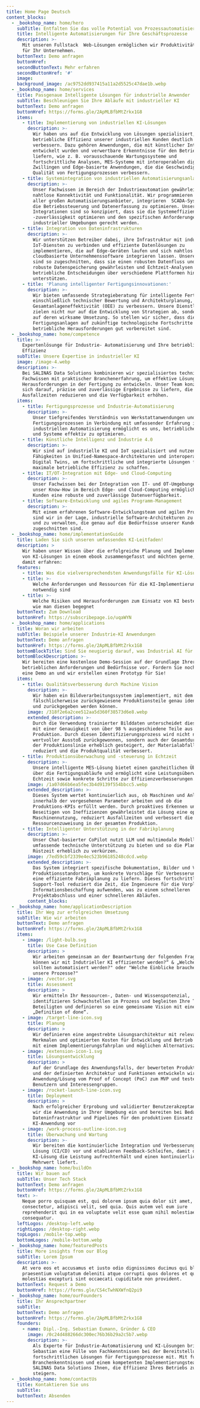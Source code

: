 ```yaml
---
title: Home Page Deutsch
content_blocks:
  - _bookshop_name: home/hero
    subTitle: Entfalten Sie das volle Potential von Prozessautomatisierung
    title: Intelligente Automatisierungen für Ihre Geschäftsprozesse
    description: >-
      Mit unseren Fullstack  Web-Lösungen ermöglichen wir Produktivitätssprünge
      für Ihr Unternehmen.
    buttonText: Demo anfragen
    buttonHref:
    secondButtonText: Mehr erfahren
    secondButtonHref: '#'
    image:
    background_image: /ac9752dd937415a11a2d5525c47dae1b.webp
  - _bookshop_name: home/services
    title: Passgenaue Intelligente Lösungen für industrielle Anwender
    subTitle: Beschleunigen Sie Ihre Abläufe mit industrieller KI
    buttonText: Demo anfragen
    buttonHref: https://forms.gle/2ApMLBfbMtZrkx1G8
    items:
      - title: Implementierung von industriellen KI-Lösungen
        description: >-
          Wir haben uns auf die Entwicklung von Lösungen spezialisiert, die die
          betriebliche Effizienz unserer industriellen Kunden deutlich
          verbessern. Dazu gehören Anwendungen, die mit künstlicher Intelligenz
          entwickelt wurden und verwertbare Erkenntnisse für den Betrieb
          liefern, wie z. B. vorausschauende Wartungssysteme und
          fortschrittliche Analysen, MES-Systeme mit interoperablen digitalen
          Zwillingen und Edge-basierte Anwendungen, die die Geschwindigkeit und
          Qualität von Fertigungsprozessen verbessern.
      - title: Systemintegration von industriellen Automatisierungsanlagen
        description: >-
          Unser Fachwissen im Bereich der Industrieautomation gewährleistet
          nahtlose Konnektivität und Funktionalität. Wir programmieren die SPS
          aller großen Automatisierungsanbieter, integrieren  SCADA-Systeme, um
          die Betriebssteuerung und Datenerfassung zu optimieren. Unsere
          Integrationen sind so konzipiert, dass sie die Systemeffizienz und
          -zuverlässigkeit optimieren und den spezifischen Anforderungen
          industrieller Umgebungen gerecht werden.
      - title: Integration von Dateninfrastrukturen
        description: >-
          Wir unterstützen Betreiber dabei, ihre Infrastruktur mit industriellen
          IoT-Diensten zu verbinden und effiziente Datenlösungen zu
          implementieren, die auf Edge-Geräten laufen und sich nahtlos in
          cloudbasierte Unternehmenssoftware integrieren lassen. Unsere Lösungen
          sind so zugeschnitten, dass sie einen robusten Datenfluss und eine
          robuste Datenspeicherung gewährleisten und Echtzeit-Analysen und
          betriebliche Entscheidungen über verschiedene Plattformen hinweg
          unterstützen.
      - title: 'Planung intelligenter Fertigungsinnovationen:'
        description: >-
          Wir bieten umfassende Strategieberatung für intelligente Fertigung,
          einschließlich technischer Bewertung und Architekturplanung, um die
          Gesamtanlageneffektivität (OEE) zu verbessern. Unsere Dienstleistungen
          zielen nicht nur auf die Entwicklung von Strategien ab, sondern auch
          auf deren wirksame Umsetzung. So stellen wir sicher, dass die
          Fertigungsanlagen auf zukünftige technologische Fortschritte und
          betriebliche Herausforderungen gut vorbereitet sind.
  - _bookshop_name: home/competence
    title: >-
      Expertenlösunge für Industrie- Automatisierung und Ihre betriebliche
      Effizienz
    subTitle: Unsere Expertise in industrieller KI
    image: /image-4.webp
    description: >-
      Bei SALINAS Data Solutions kombinieren wir spezialisiertes technisches
      Fachwissen mit praktischer Branchenerfahrung, um effektive Lösungen für
      Herausforderungen in der Fertigung zu entwickeln. Unser Team konzentriert
      sich darauf, präzise und zuverlässige Ergebnisse zu liefern, die
      Ausfallzeiten reduzieren und die Verfügbarkeit erhöhen.
    items:
      - title: Fertigungsprozesse und Industrie-Automatisierung
        description: >-
          Unser tiefgreifendes Verständnis von Werkstattanwendungen und
          Fertigungsprozessen in Verbindung mit umfassender Erfahrung in der
          industriellen Automatisierung ermöglicht es uns, betriebliche Abläufe
          und Systeme effektiv zu optimieren.
      - title: Künstliche Intelligenz und Industrie 4.0
        description: >-
          Wir sind auf industrielle KI und IoT spezialisiert und nutzen unsere
          Fähigkeiten in Unified-Namespace-Architekturen und interoperablen
          Digital Twins, um fortschrittliche und integrierte Lösungen für
          maximale betriebliche Effizienz zu schaffen.
      - title: IT/OT-Integration mit Edge- und Cloud-Computing
        description: >-
          Unser Fachwissen bei der Integration von IT- und OT-Umgebungen und
          unser Know-How im Bereich Edge- und Cloud-Computing ermöglicht unseren
          Kunden eine robuste und zuverlässige Datenverfügbarkeit.
      - title: Software-Entwicklung und agiles Programm-Management
        description: >-
          Mit einem erfahrenen Software-Entwicklungsteam und agilen Prozessen
          sind wir in der Lage, industrielle Software-Architekturen zu entwerfen
          und zu verwalten, die genau auf die Bedürfnisse unserer Kunden
          zugeschnitten sind.
  - _bookshop_name: home/implementationGuide
    title: Laden Sie sich unseren umfassenden KI-Leitfaden!
    description: >
      Wir haben unser Wissen über die erfolgreiche Planung und Implementierung
      von KI-Lösungen in einem ebook zusammengefasst und möchten gerne, dass Sie
      damit erfahren:
    features:
      - title: Was die vielversprechendsten Anwendungsfälle für KI-Lösungen sind
      - title: >-
          Welche Anforderungen und Ressourcen für die KI-Implementierung
          notwendig sind
      - title: >-
          Welche Risiken und Herausforderungen zum Einsatz von KI bestehen und
          wie man diesen begegnet
    buttonText: Zum Download
    buttonHref: https://subscribepage.io/uqaWYN
  - _bookshop_name: home/applications
    title: Woran wir arbeiten
    subTitle: Beispiele unserer Industrie-KI Anwendungen
    buttonText: Demo anfragen
    buttonHref: https://forms.gle/2ApMLBfbMtZrkx1G8
    bottomBlockTitle: Sind Sie neugierig darauf, was Industrial AI für Ihren Betrieb tun kann?
    bottomBlockDescription: >-
      Wir bereiten eine kostenlose Demo-Session auf der Grundlage Ihrer
      betrieblichen Anforderungen und Bedürfnisse vor. Fordern Sie noch heute
      eine Demo an und wir erstellen einen Prototyp für Sie!
    items:
      - title: Qualitätsverbesserung durch Machine Vision
        description: >-
          Wir haben ein Bildverarbeitungssystem implementiert, mit dem
          fälschlicherweise zurückgewiesene Produktionsteile genau identifiziert
          und zurückgegeben werden können.
        image: /318f2e6a2cee512aa5d360f38573d6e8.webp
        extended_description: >-
          Durch die Verwendung trainierter Bilddaten unterscheidet dieses System
          mit einer Genauigkeit von über 98 % ausgeschiedene Teile aus der
          Produktion. Durch diesen Identifizierungsprozess wird nicht nur
          wertvoller Ausstoß zurückgewonnen, sondern auch der Gesamtdurchsatz
          der Produktionslinie erheblich gesteigert, der Materialabfall
          reduziert und die Produktqualität verbessert.
      - title: Produktionsüberwachung und -steuerung in Echtzeit
        description: >-
          Unsere intelligente MES-Lösung bietet einen ganzheitlichen Überblick
          über die Fertigungsabläufe und ermöglicht eine Leistungsüberwachung in
          Echtzeit sowie konkrete Schritte zur Effizienzverbesserungen.
        image: /1a07d66b6ea5fec3b4d9139f554bbcc5.webp
        extended_description: >-
          Dieses System wertet kontinuierlich aus, ob Maschinen und Anlagen
          innerhalb der vorgesehenen Parameter arbeiten und ob die
          Produktions-KPIs erfüllt werden. Durch proaktives Erkennen und
          Beseitigen von Ineffizienzen gewährleistet die Lösung eine optimale
          Maschinennutzung, reduziert Ausfallzeiten und verbessert die
          Ressourcenzuweisung in der gesamten Produktion.
      - title: Intelligenter Unterstützung in der Fabrikplanung
        description: >-
          Unser Chat-basierter CoPilot nutzt LLM und multimodale Modelle, um
          umfassende technische Unterstützung zu bieten und so die Planungs- und
          Rüstzeit erheblich zu verkürzen.
        image: /7ed59cbf2339e4ec523b96185248cdcd.webp
        extended_description: >-
          Das System integriert spezifische Dokumentation, Bilder und Videos von
          Produktionsstandorten, um konkrete Vorschläge für Verbesserungen und
          eine effiziente Fabrikplanung zu liefern. Dieses fortschrittliche
          Support-Tool reduziert die Zeit, die Ingenieure für die Vorplanung und
          Informationsbeschaffung aufwenden, was zu einem schnelleren
          Projektabschluss und einer schnelleren Abläufen.
        content_blocks:
  - _bookshop_name: home/applicationDescription
    title: Ihr Weg zur erfolgreichen Umsetzung
    subTitle: Wie wir arbeiten
    buttonText: Demo anfragen
    buttonHref: https://forms.gle/2ApMLBfbMtZrkx1G8
    items:
      - image: /light-bulb.svg
        title: Use Case Definition
        description: >
          Wir arbeiten gemeinsam an der Beantwortung der folgenden Fragen: „Wie
          können wir mit Indutrieller KI effizienter werden?“ & „Welche Routinen
          sollten automatisiert werden?" oder "Welche Einblicke brauchen wir in
          unsere Prozesse?"
      - image: /vector.svg
        title: Assessment
        description: >
          Wir ermitteln Ihr Ressourcen-, Daten- und Wissenspotenzial,
          identifizieren Schwachstellen im Prozess und begleiten Ihre Teams und
          Beteiligten und definieren so eine gemeinsame Vision mit einer klaren
          „Definition of done“.
      - image: /target-line-icon.svg
        title: Planung
        description: >
          Wir definieren eine angestrebte Lösungsarchitektur mit relevanten
          Merkmalen und optimierten Kosten für Entwicklung und Betrieb zusammen
          mit einem Implementierungsfahrplan und möglichen Alternativszenarien.
      - image: /extension-icon-1.svg
        title: Lösungsentwicklung
        description: >
          Auf der Grundlage des Anwendungsfalls, der bewerteten Produktvision
          und der definierten Architektur und Funktionen entwickeln wir die
          Anwendung/Lösung vom Proof of Concept (PoC) zum MVP und testen sie mit
          Benutzern und Interessengruppen.
      - image: /rocket-launch-line-icon.svg
        title: Deployment
        description: >
          Nach erfolgreicher Erprobung und validierter Benutzerakzeptanz setzen
          wir die Anwendung in Ihrer Umgebung ein und bereiten bei Bedarf die
          Dateninfrastruktur und Pipelines für den produktiven Einsatz der
          KI-Anwendung vor
      - image: /work-process-outline-icon.svg
        title: Überwachung und Wartung
        description: >-
          Wir bereiten die kontinuierliche Integration und Verbesserung der
          Lösung (CI/CD) vor und etablieren Feedback-Schleifen, damit die
          KI-Lösung die Leistung aufrechterhält und einen kontinuierlichen
          Mehrwert liefert.
  - _bookshop_name: home/buildOn
    title: Wir bauen auf
    subTitle: Unser Tech Stack
    buttonText: Demo anfragen
    buttonHref: https://forms.gle/2ApMLBfbMtZrkx1G8
    text: >-
      Neque porro quisquam est, qui dolorem ipsum quia dolor sit amet,
      consectetur, adipisci velit, sed quia. Quis autem vel eum iure
      reprehenderit qui in ea voluptate velit esse quam nihil molestiae
      consequatur.
    leftLogos: /desktop-left.webp
    rightLogos: /desktop-right.webp
    topLogos: /mobile-top.webp
    bottomLogos: /mobile-bottom.webp
  - _bookshop_name: home/featuredPosts
    title: More insights from our Blog
    subTitle: Lorem Ipsum
    description: >-
      At vero eos et accusamus et iusto odio dignissimos ducimus qui blanditiis
      praesentium voluptatum deleniti atque corrupti quos dolores et quas
      molestias excepturi sint occaecati cupiditate non provident.
    buttonText: Request a Demo
    buttonHref: https://forms.gle/CS4cTwhNXWfnQ2pi9
  - _bookshop_name: home/ourFounders
    title: Ihr Ansprechpartner
    subTitle:
    buttonText: Demo anfragen
    buttonHref: https://forms.gle/2ApMLBfbMtZrkx1G8
    founders:
      - name: Dipl.-Ing. Sebastian Eumann, Gründer & CEO
        image: /0c24d488266dc300ec76b36b29a2c5b7.webp
        description: >-
          Als Experte für Industrie-Automatisierung und KI-Lösungen bringt
          Sebastian eine Fülle von Fachkenntnissen bei der Bereitstellung von
          fortschrittlichen Lösungen für Fertigungsprozesse mit. Mit fundierten
          Branchenkenntnissen und einem kompetenten Implementierungsteam hilft
          SALINAS Data Solutions Ihnen, die Effizienz Ihres Betriebs zu
          steigern.
  - _bookshop_name: home/contactUs
    title: Kontaktieren Sie uns
    subTitle:
    buttonText: Absenden
---
```

